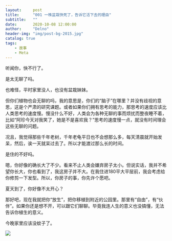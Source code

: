 ```yaml
---
layout:     post
title:      "001 一株盆栽快死了，告诉它活下去的理由"
subtitle:   ""
date:       2020-10-08 12:00:00
author:     "Delno"
header-img: "img/post-bg-2015.jpg"
catalog: true
tags:
    - 故事
    - Meta
---
```






听闻你，快不行了。



是太无聊了吗。

也难怪，平时家里没人，也没有盆栽妹妹。

但你们植物也会无聊的吗，我的意思是，你们的“脑子”在哪里？并没有歧视的意思，这是个严肃的研究课题。或者如果你们拥有思考的能力，那思考的速度应该比人类思考的速度慢。慢没什么不好，人类会为各种无聊的事而烦扰而整夜睡不着，比如“阿珍今天对我笑了，她是不是喜欢我？”思考的速度慢一点，就没有时间理会这些无聊的问题。

况且，我觉得那些千年老树，千年老龟平日也不会想那么多，每天清晨就开始发呆，然后，诶一天就呆过去了。所以才能渡过那么长的时间。



是住的不好吗。

嗯，你好像的确长大了不少。看来不止人类会嫌弃房子太小。但说实话，我并不希望你长大，你也看到了，我这房子并不大。在我住进180平大平层前，我会考虑给你修剪一下发型。所以，你房子的事，你先许个愿吧。



夏天到了，你好像不太开心？

那好吧，现在我就把你“放生”，把你移植到附近的公园里。那里有“自由”，有“伙伴”。如果你还是想不开，可以跟它们聊聊。毕竟我连人生的意义也没搞懂，无法告诉你植生的意义。



今晚家里应该没蚊子了。



<img src="https://realrick.github.io//img/post-642-001.jpeg" align="middle" >

